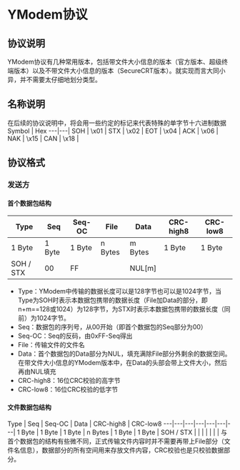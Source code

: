 # YModem协议

## 协议说明
YModem协议有几种常用版本，包括带文件大小信息的版本（官方版本、超级终端版本）以及不带文件大小信息的版本（SecureCRT版本）。就实现而言大同小异，并不需要太仔细地划分类型。

## 名称说明
在后续的协议说明中，将会用一些约定的标记来代表特殊的单字节十六进制数据
Symbol | Hex
---|---|
SOH | \x01 |
STX | \x02 |
EOT | \x04 |
ACK | \x06 |
NAK | \x15 |
CAN | \x18 |

## 协议格式
### 发送方
#### 首个数据包结构
Type | Seq | Seq-OC | File | Data | CRC-high8 | CRC-low8
---|---|---|---|---|---|---|
1 Byte | 1 Byte | 1 Byte | n Bytes | m Bytes | 1 Byte | 1 Byte |
SOH / STX | 00 | FF | | NUL\[m\] | | | 
- Type：YModem中传输的数据长度可以是128字节也可以是1024字节，当Type为SOH时表示本数据包携带的数据长度（File加Data的部分，即n+m==128或1024）为128字节，为STX时表示本数据包携带的数据长度（同前）为1024字节。
- Seq：数据包的序列号，从00开始（即首个数据包的Seq部分为00）
- Seq-OC：Seq的反码，由0xFF-Seq得出
- File：传输文件的文件名
- Data：首个数据包的Data部分为NUL，填充满除File部分外剩余的数据空间。在带文件大小信息的YModem版本中，在Data的头部会带上文件大小，然后再由NUL填充
- CRC-high8：16位CRC校验的高字节
- CRC-low8：16位CRC校验的低字节

#### 文件数据包结构
Type | Seq | Seq-OC | Data | CRC-high8 | CRC-low8
---|---|---|---|---|---|---|
1 Byte | 1 Byte | 1 Byte | n Bytes | 1 Byte | 1 Byte |
SOH / STX |  |  | | | | | 
与首个数据包的结构有些微不同，正式传输文件内容时并不需要再带上File部分（文件名信息），数据部分的所有空间用来存放文件内容，CRC校验也是只校验数据部分。
